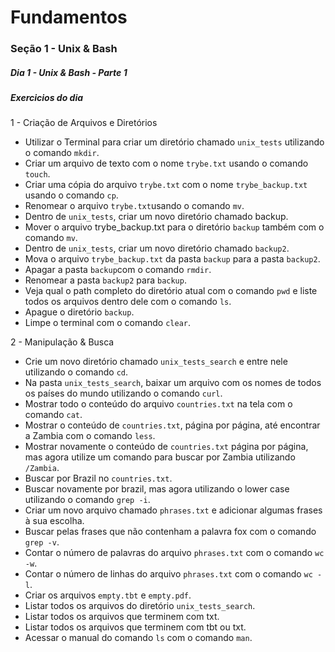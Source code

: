# Fundamentos
### Seção 1 - Unix & Bash
##### Dia 1 - Unix & Bash - Parte 1

##### Exercicios do dia
1 -  Criação de Arquivos e Diretórios
* Utilizar o Terminal para criar um diretório chamado `unix_tests` utilizando o comando `mkdir`.
* Criar um arquivo de texto com o nome `trybe.txt` usando o comando `touch`.
* Criar uma cópia do arquivo `trybe.txt` com o nome `trybe_backup.txt` usando o comando `cp`.
* Renomear o arquivo `trybe.txt`usando o comando `mv`.
* Dentro de `unix_tests`, criar um novo diretório chamado backup.
* Mover o arquivo trybe_backup.txt para o diretório `backup` também com o comando `mv`.
* Dentro de `unix_tests`, criar um novo diretório chamado `backup2`.
* Mova o arquivo `trybe_backup.txt` da pasta `backup` para a pasta `backup2`.
* Apagar a pasta `backup`com o comando `rmdir`.
* Renomear a pasta `backup2` para `backup`.
* Veja qual o path completo do diretório atual com o comando `pwd` e liste todos os arquivos dentro dele com o comando `ls`.
* Apague o diretório `backup`.
* Limpe o terminal com o comando `clear`.

2 - Manipulação & Busca
* Crie um novo diretório chamado `unix_tests_search` e entre nele utilizando o comando `cd`.
* Na pasta `unix_tests_search`, baixar um arquivo com os nomes de todos os países do mundo utilizando o comando `curl`.
* Mostrar todo o conteúdo do arquivo `countries.txt` na tela com o comando `cat`.
* Mostrar o conteúdo de `countries.txt`, página por página, até encontrar a Zambia com o comando `less`.
* Mostrar novamente o conteúdo de `countries.txt` página por página, mas agora utilize um comando para buscar por Zambia utilizando `/Zambia`.
* Buscar por Brazil no `countries.txt`.
* Buscar novamente por brazil, mas agora utilizando o lower case utilizando o comando `grep -i`.
* Criar um novo arquivo chamado `phrases.txt` e adicionar algumas frases à sua escolha.
* Buscar pelas frases que não contenham a palavra fox com o comando `grep -v`.
* Contar o número de palavras do arquivo `phrases.txt` com o comando `wc -w`.
* Contar o número de linhas do arquivo `phrases.txt` com o comando `wc -l`.
* Criar os arquivos `empty.tbt` e `empty.pdf`.
* Listar todos os arquivos do diretório `unix_tests_search`.
* Listar todos os arquivos que terminem com txt.
* Listar todos os arquivos que terminem com tbt ou txt.
* Acessar o manual do comando `ls` com o comando `man`.